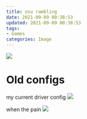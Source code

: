 ```yaml
---
title: osu rambling
date: 2021-09-09 00:38:53
updated: 2021-09-09 00:38:53
tags:
- Games
categories: Image
---
```

![](driver-config.png)

# Old configs

my current driver config
![](driver-config-old.png)

when the pain
![](score.png)
